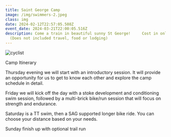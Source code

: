 ```yaml
---
title: Saint George Camp
image: /img/swimmers-2.jpeg
class: img
date: 2024-02-12T22:57:05.508Z
event_date: 2024-03-21T22:00:05.516Z
description: Come a train in beautiful sunny St George!     Cost in only $249
  (Does not included travel, food or lodging)
---
```

<img src="/img/biker.jpeg" title="cyclist" class="w-4 flex" />

Camp Itinerary

Thursday evening we will start with an introductory session. It will provide an opportunity for us to get to know each other and explore the camp schedule in detail.

Friday we will kick off the day with a stoke development and conditioning swim session, followed by a multi-brick bike/run session that will focus on strength and endurance.

Saturday is a TT swim, then a SAG supported longer bike ride. You can choose your distance based on your needs.

Sunday finish up with optional trail run
